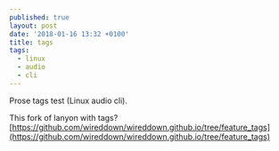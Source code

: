 ```yaml
---
published: true
layout: post
date: '2018-01-16 13:32 +0100'
title: tags
tags:
  - linux
  - audio
  - cli
---
```

Prose tags test (Linux audio cli).

This fork of lanyon with tags?  
[https://github.com/wireddown/wireddown.github.io/tree/feature_tags](https://github.com/wireddown/wireddown.github.io/tree/feature_tags)
